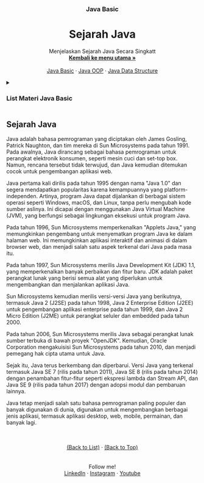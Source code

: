 <div id="top" align="center">
  <h3 align="center">Java Basic</h3>
  <h1>Sejarah Java</h1>

  <p align="center">
    Menjelaskan Sejarah Java Secara Singkatt
    <br />
    <a href="https://github.com/falahdrrhmn/Tutorial-Java/blob/main/README.md"><strong>Kembali ke menu utama »</strong></a>
    <br />
    <br />
    <a href="https://github.com/falahdrrhmn/Tutorial-Java/blob/main/Java%20Basic/README.md">Java Basic</a>
    ·
    <a href="https://github.com/falahdrrhmn/Tutorial-Java/blob/main/Java%20OOP/README.md">Java OOP</a>
    ·
    <a href="https://github.com/falahdrrhmn/Tutorial-Java/blob/main/Java%20Data%20Structure/README.md">Java Data Structure</a>
  </p>
</div>

<!-- TABLE OF CONTENTS -->
<details>
  <summary id="list"><H3>List Materi Java Basic</H3></summary>
  <ol>
    <li>
      <a href="https://github.com/falahdrrhmn/Tutorial-Java/blob/main/Java%20Basic/README.md">Java Basic</a>
      <ul>
        <li><a href="https://github.com/falahdrrhmn/Tutorial-Java/blob/main/Java%20Basic/SejarahJava.md#top">Sejarah Java</a></li>
        <li><a href="https://github.com/falahdrrhmn/Tutorial-Java/blob/main/Java%20Basic/SyntaxDasar.md">Syntax Dasar Hello World!</a></li>
        <li><a href="https://github.com/falahdrrhmn/Tutorial-Java/blob/main/Java%20Basic/CommentsJava.md">Commant</a></li>
        <li><a href="https://github.com/falahdrrhmn/Tutorial-Java/blob/main/Java%20Basic/VariablesJava.md">Variables</a></li>
        <li><a href="https://github.com/falahdrrhmn/Tutorial-Java/blob/main/Java%20Basic/TipeData.md">Tipe Data</a></li>
        <li><a href="https://github.com/falahdrrhmn/Tutorial-Java/blob/main/Java%20Basic/Casting.md">Casting</a></li>
        <li><a href="https://github.com/falahdrrhmn/Tutorial-Java/blob/main/Java%20Basic/Operator.md">Operator</a></li>
        <li><a href="https://github.com/falahdrrhmn/Tutorial-Java/blob/main/Java%20Basic/JavaString.md">Java String</a></li>
        <li><a href="https://github.com/falahdrrhmn/Tutorial-Java/blob/main/Java%20Basic/JavaMath.md">Java Math</a></li>
        <li><a href="https://github.com/falahdrrhmn/Tutorial-Java/blob/main/Java%20Basic/JavaIf-elseStatement.md">Java If-else Statement</a></li>
        <li><a href="https://github.com/falahdrrhmn/Tutorial-Java/blob/main/Java%20Basic/JavaSwitchStatement.md">Java Switch Statement</a></li>
        <li><a href="https://github.com/falahdrrhmn/Tutorial-Java/blob/main/Java%20Basic/Looping.md">Built looping</a></li>
        <li><a href="https://github.com/falahdrrhmn/Tutorial-Java/blob/main/Java%20Basic/JavaArray.md">Java Array</a></li>
        <li><a href="https://github.com/falahdrrhmn/Tutorial-Java/blob/main/Java%20Basic/JavaMethods.md">Java Methods</a></li>
      </ul>
    </li>
  </ol>
</details>

## Sejarah Java

<p>
Java adalah bahasa pemrograman yang diciptakan oleh James Gosling, Patrick Naughton, dan tim mereka di Sun Microsystems pada tahun 1991. Pada awalnya, Java dirancang sebagai bahasa pemrograman untuk perangkat elektronik konsumen, seperti mesin cuci dan set-top box. Namun, rencana tersebut tidak terwujud, dan Java kemudian ditemukan cocok untuk pengembangan aplikasi web.

Java pertama kali dirilis pada tahun 1995 dengan nama "Java 1.0" dan segera mendapatkan popularitas karena kemampuannya yang platform-independen. Artinya, program Java dapat dijalankan di berbagai sistem operasi seperti Windows, macOS, dan Linux, tanpa perlu mengubah kode sumber aslinya. Ini dicapai dengan menggunakan Java Virtual Machine (JVM), yang berfungsi sebagai lingkungan eksekusi untuk program Java.

Pada tahun 1996, Sun Microsystems memperkenalkan "Applets Java," yang memungkinkan pengembang untuk menyematkan program Java ke dalam halaman web. Ini memungkinkan aplikasi interaktif dan animasi di dalam browser web, dan menjadi salah satu aspek terkenal dari Java pada masa itu.

Pada tahun 1997, Sun Microsystems merilis Java Development Kit (JDK) 1.1, yang memperkenalkan banyak perbaikan dan fitur baru. JDK adalah paket perangkat lunak yang berisi semua alat yang diperlukan untuk mengembangkan dan menjalankan aplikasi Java.

Sun Microsystems kemudian merilis versi-versi Java yang berikutnya, termasuk Java 2 (J2SE) pada tahun 1998, Java 2 Enterprise Edition (J2EE) untuk pengembangan aplikasi enterprise pada tahun 1999, dan Java 2 Micro Edition (J2ME) untuk perangkat seluler dan embedded pada tahun 2000.

Pada tahun 2006, Sun Microsystems merilis Java sebagai perangkat lunak sumber terbuka di bawah proyek "OpenJDK". Kemudian, Oracle Corporation mengakuisisi Sun Microsystems pada tahun 2010, dan menjadi pemegang hak cipta utama untuk Java.

Sejak itu, Java terus berkembang dan diperbarui. Versi Java yang terkenal termasuk Java SE 7 (rilis pada tahun 2011), Java SE 8 (rilis pada tahun 2014) dengan penambahan fitur-fitur seperti ekspresi lambda dan Stream API, dan Java SE 9 (rilis pada tahun 2017) dengan adopsi modul dan pembaruan lainnya.

Java tetap menjadi salah satu bahasa pemrograman paling populer dan banyak digunakan di dunia, digunakan untuk mengembangkan berbagai jenis aplikasi, termasuk aplikasi desktop, web, mobile, permainan, dan banyak lagi.
</p>

<br>
<br>

<div align="center">
  <a href="#list">(Back to List)</a>
  ·
  <a href="#top">(Back to Top)</a>
</div>

<br>
<br>

<div align="center">
    Follow me!<br>
    <a href="https://bit.ly/3Qcg3s4">LinkedIn</a>
    ·
    <a href="https://bit.ly/3oRMMaA">Instagram</a>
    ·
    <a href="https://bit.ly/3zqrTrP">Youtube</a>
</div>

